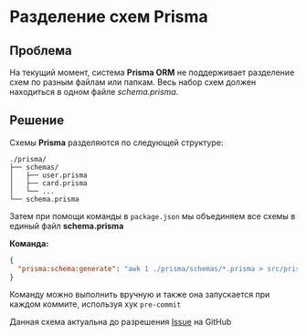 # Разделение схем Prisma
## Проблема
На текущий момент, система **Prisma ORM** не поддерживает разделение схем по разным файлам или папкам. 
Весь набор схем должен находиться в одном файле *schema.prisma*. 



## Решение
Схемы **Prisma** разделяются по следующей структуре:
```
./prisma/
├── schemas/
│   ├── user.prisma
│   ├── card.prisma
│   └── ...
└── schema.prisma
```

Затем при помощи команды в `package.json` мы объединяем 
все схемы в единый файл **schema.prisma**

**Команда:**
```json
{
  "prisma:schema:generate": "awk 1 ./prisma/schemas/*.prisma > src/prisma/schema.prisma && npx prisma format --schema src/prisma/schema.prisma"
}
```

Команду можно выполнить вручную и также она запускается при каждом коммите, используя хук `pre-commit`

Данная схема актуальна до разрешения [Issue](https://github.com/prisma/prisma/issues/2377) на GitHub

